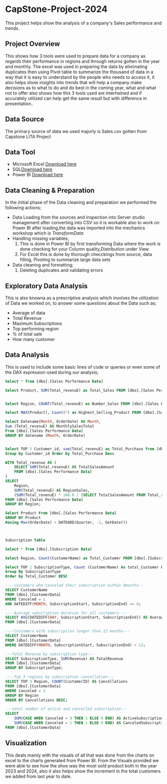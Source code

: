 # CapStone-Project-2024
This project helps show the analysis of a company's Sales performance and trends.

## Project Overview
This shows how 3 tools were used to prepare data for a company as regards their performance in regions and through returns gotten in the year and monthly.
The excel was used in preparing the data by eliminating duplicates then using Pivot table to summarize the thousand of data in a way that it is easy to understand by the people who needs to access it, it also helps show insights into trends that will help a company make decisions as to what to do and do best in the coming year, what and what not to offer also shows how this 3 tools used are intertwined and if accurately utilized can help get the same result but with difference in presentation.. 

## Data Source
The primary source of data we used majorly is Sales.csv gotten from Capstone LITA Project

## Data Tool
- Microsoft Excel [Download here](https://www.microsoft.com/en-us/microsoft-365/excel?ocid=ORSEARCH_Bing&msockid=04bff806b0a966640250ed20b10567a6)
- SQL[Download here](https://www.bing.com/search?q=microsoft+sql+server+download&filters=dtbk:%22MCFjZ192NV9kb3dubG9hZCFjZ192NV9kb3dubG9hZCFkODhhZWI3ZC00ZTViLTNjOWItMTkwMC0zOTNlNmQ1ZmNmNGU%3d%22+sid:%22d88aeb7d-4e5b-3c9b-1900-393e6d5fcf4e%22&FORM=DEPNAV)
- Power BI [Download here](https://www.microsoft.com/en-us/power-platform/products/power-bi/downloads?msockid=04bff806b0a966640250ed20b10567a6)

## Data Cleaning & Preparation
In the initial phase of the Data cleaning and preparation we performed the following actions;
- Data Loading from the sources and inspection into Server studio management after converting into CSV so it is workable also to work on Power BI after loading,the data was imported into the mechanics workshop which is *TransformData*
- Handling missing variables;
  1. This is done in Power BI by first transforming Data where the work is done checking for your Column quality,Distribution under View
  2. For Excel this is done by thorough checckings from source, data filling, Pivoting to summarize large data sets
- Data cleaning and formatting;
  1. Deleting duplicates and validating errors

## Exploratory Data Analysis
This is also knowna as a prescriptive analysis which involves the utilization of Data we worked on, to answer some questions about the Data such as;
- Average of data
- Total Revenue
- Maximum Subscriptions
- Top performing region
- % of total sale
- How many customer

## Data Analysis
This is used to include some basic lines of code or queries or even some of the DAX expression used during our analysis;
```SQL
Select * from [dbo].[Sales Performance Data]

Select Product, SUM(Total_revenuE) as Total_Sales FROM [dbo].[Sales Performance Data] GROUP BY Product


Select Region, COUNT(Total_revenuE) as Number_Sales FROM [dbo].[Sales Performance Data] GROUP BY Region

Select MAX(Product), Count(*) as Highest_Selling_Product FROM [dbo].[Sales Performance Data]

Select Datename(Month, OrderDate) AS Month,
Sum (Total_revenuE) AS MonthlySalesTotal
From [dbo].[Sales Performance Data]
GROUP BY datename (Month, OrderDate)


Select TOP 5 Customer_id, sum(Total_revenuE) as Total_Purchase from [dbo].[Sales Performance Data]
Group by Customer_id Order by Total_Purchase Desc

WITH Total_revenue AS (
    SELECT SUM(Total_revenuE) AS TotalSalesAmount
    FROM [dbo].[Sales Performance Data]
)
SELECT
    Region,
    SUM(Total_revenuE) AS RegionSales,
    (SUM(Total_revenuE) * 100.0 / (SELECT TotalSalesAmount FROM Total_revenuE)) AS PercentageContribution
FROM [dbo].[Sales Performance Data]
GROUP BY Region;

Select Product From [dbo].[Sales Performance Data]
GROUP BY Product
Having Max(OrderDate) < DATEADD(Quarter, -1, GetDate())



Subscription Table

Select * from [dbo].[Subscription Data]

Select Region, Count(CustomerName) as Total_Customer FROM [dbo].[Subscription Data] GROUP BY Region

Select TOP 1 SubscriptionType, Count (CustomerName) As total_Customer From [dbo].[Subscription Data]
Group By SubscriptionType
Order by Total_Customer DESC

----customers who canceled their subscription within 6months--
SELECT CustomerName
FROM [dbo].[CustomerData]
WHERE Canceled = 1
AND DATEDIFF(MONTH, SubscriptionStart, SubscriptionEnd) <= 6;

----Average subscription duration for all customers----
SELECT AVG(DATEDIFF(DAY, SubscriptionStart, SubscriptionEnd)) AS AverageSubscriptionDuration
FROM [dbo].[CustomerData]

----Customers with subscription longer than 12 months---
SELECT CustomerName
FROM [dbo].[CustomerData]
WHERE DATEDIFF(MONTH, SubscriptionStart, SubscriptionEnd) > 12;

---Total Revenue by subscription type---
SELECT SubscriptionType, SUM(Revenue) AS TotalRevenue
FROM [dbo].[CustomerData]
GROUP BY SubscriptionType;

----Top 3 regions by subscription cancellation---
SELECT TOP 3 Region, COUNT(CustomerID) AS Cancellations
FROM [dbo].[CustomerData]
WHERE Canceled = 1
GROUP BY Region
ORDER BY Cancellations DESC;

---total number of active and cancelled subscription---
SELECT
    SUM(CASE WHEN Canceled = 0 THEN 1 ELSE 0 END) AS ActiveSubscriptions,
    SUM(CASE WHEN Canceled = 1 THEN 1 ELSE 0 END) AS CanceledSubscriptions
FROM [dbo].[CustomerData]
```

## Visualization
This deals mainly with the visuals of all that was done from the charts on excel to the charts generated from Power BI.
From the Visuals provided we were able to see how the shoe was the most sold product both in the year 2023 and 2024, also it also helps show the increment in the total customers we added from last year to date.
